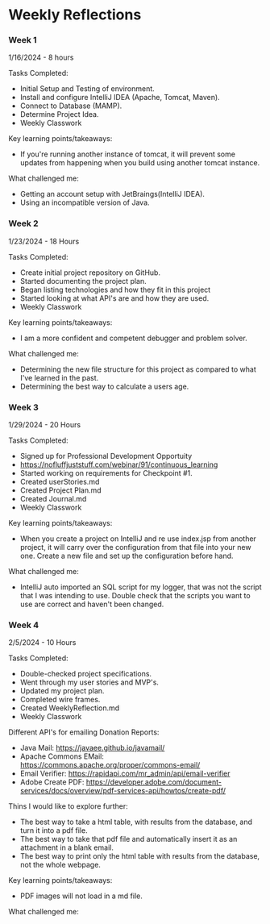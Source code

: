 # Weekly Reflections

### Week 1

1/16/2024 - 8 hours

Tasks Completed:
* Initial Setup and Testing of environment.
* Install and configure IntelliJ IDEA (Apache, Tomcat, Maven).
* Connect to Database (MAMP).
* Determine Project Idea.
* Weekly Classwork

Key learning points/takeaways:
* If you're running another instance of tomcat, it will prevent some updates from 
    happening when you build using another tomcat instance. 

What challenged me:
* Getting an account setup with JetBraings(IntelliJ IDEA). 
* Using an incompatible version of Java.


### Week 2

1/23/2024 - 18 Hours

Tasks Completed:
* Create initial project repository on GitHub.
* Started documenting the project plan.
* Began listing technologies and how they fit in this project
* Started looking at what API's are and how they are used.
* Weekly Classwork

Key learning points/takeaways:
* I am a more confident and competent debugger and problem solver.

What challenged me:
* Determining the new file structure for this project as compared to what I've learned in the past.
* Determining the best way to calculate a users age.


### Week 3

1/29/2024 - 20 Hours

Tasks Completed:
* Signed up for Professional Development Opportuity
* https://nofluffjuststuff.com/webinar/91/continuous_learning
* Started working on requirements for Checkpoint #1.
* Created userStories.md
* Created Project Plan.md
* Created Journal.md
* Weekly Classwork

Key learning points/takeaways:
* When you create a project on IntelliJ and re use index.jsp from another project, it will carry over the 
    configuration from that file into your new one. Create a new file and set up the configuration before hand.

What challenged me:
* IntelliJ auto imported an SQL script for my logger, that was not the script that I was intending to use. Double check
    that the scripts you want to use are correct and haven't been changed.


### Week 4

2/5/2024 - 10 Hours

Tasks Completed:
* Double-checked project specifications.
* Went through my user stories and MVP's.
* Updated my project plan.
* Completed wire frames.
* Created WeeklyReflection.md
* Weekly Classwork

Different API's for emailing Donation Reports:
* Java Mail: https://javaee.github.io/javamail/
* Apache Commons EMail: https://commons.apache.org/proper/commons-email/ 
* Email Verifier: https://rapidapi.com/mr_admin/api/email-verifier
* Adobe Create PDF: https://developer.adobe.com/document-services/docs/overview/pdf-services-api/howtos/create-pdf/

Thins I would like to explore further:
* The best way to take a html table, with results from the database, and turn it into a pdf file.
* The best way to take that pdf file and automatically insert it as an attachment in a blank email.
* The best way to print only the html table with results from the database, not the whole webpage.

Key learning points/takeaways:
* PDF images will not load in a md file. 

What challenged me:



